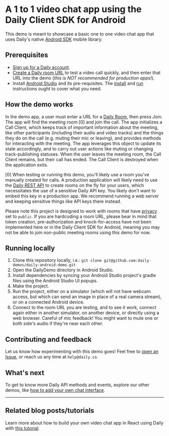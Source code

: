 # A 1 to 1 video chat app using the Daily Client SDK for Android

This demo is meant to showcase a basic one to one video chat app that uses Daily's native [Android SDK](https://docs.daily.co/guides/products/mobile#introducing-dailys-native-mobile-libraries-beta) mobile library.

## Prerequisites

- [Sign up for a Daily account](https://dashboard.daily.co/signup).
- [Create a Daily room URL](https://help.daily.co/en/articles/4202139-creating-and-viewing-rooms) to test a video call quickly, and then enter that URL into the demo (_this is NOT recommended for production apps!_).
- Install [Android Studio](https://developer.android.com/studio) and its pre-requisites. The [install](https://developer.android.com/studio/install) and [run](https://developer.android.com/studio/run) instructions ought to cover what you need.

## How the demo works

In the demo app, a user must enter a URL for a [Daily Room](https://docs.daily.co/reference#rooms), then press Join. The app will find the meeting room [0] and join the call. The app initializes a Call Client, which keeps track of important information about the meeting, like other participants (including their audio and video tracks) and the things they do on the call (e.g. muting their mic or leaving), and provides methods for interacting with the meeting. The app leverages this object to update its state accordingly, and to carry out user actions like muting or changing track-publishing statuses. When the user leaves the meeting room, the Call Client remains, but their call has ended. The Call Client is destroyed when the application exits.

[0] When testing or running this demo, you'll likely use a room you've manually created for calls. A production application will likely need to use the [Daily REST API](https://docs.daily.co/reference/rest-api) to create rooms on the fly for your users, which necessitates the use of a sensitive Daily API key. You likely don't want to embed this key in a production app. We recommend running a web server and keeping sensitive things like API keys there instead.

Please note this project is designed to work with rooms that have [privacy](https://www.daily.co/blog/intro-to-room-access-control/) set to `public`. If you are hardcoding a room URL, please bear in mind that token creation, pre-authorization and knock-for-access have not been implemented here or in the Daily Client SDK for Android, meaning you may not be able to join non-public meeting rooms using this demo for now.

## Running locally

1. Clone this repository locally, i.e.: `git clone git@github.com:daily-demos/daily-android-demo.git`
2. Open the DailyDemo directory in Android Studio.
3. Install dependencies by syncing your Android Studio project's gradle files using the Android Studio UI popups.
4. Make the project.
5. Run the project, either on a simulator (which will not have webcam access, but which can send an image in place of a real camera stream), or on a connected Android device.
6. Connect to the room URL you are testing, and to see it work, connect again either in another simulator, on another device, or directly using a web browser. Careful of mic feedback! You might want to mute one or both side's audio if they're near each other.

## Contributing and feedback

Let us know how experimenting with this demo goes! Feel free to [open an Issue](https://github.com/daily-demos/daily-android-demo/issues), or reach us any time at `help@daily.co`.

## What's next

To get to know more Daily API methods and events, explore our other demos, like [how to add your own chat interface](https://github.com/daily-co/daily-demos/tree/main/static-demos/simple-chat-demo).

---

## Related blog posts/tutorials

Learn more about how to build your own video chat app in React using Daily with [this tutorial](https://www.daily.co/blog/building-a-custom-video-chat-app-with-react/).
